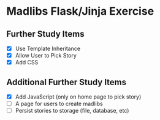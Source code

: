# Madlibs Flask/Jinja Exercise

## Further Study Items

- [x] Use Template Inheritance
- [x] Allow User to Pick Story
- [x] Add CSS

## Additional Further Study Items

- [x] Add JavaScript (only on home page to pick story)
- [ ] A page for users to create madlibs
- [ ] Persist stories to storage (file, database, etc)